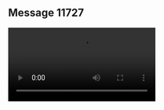 ## Message 11727



![Video](https://data.iron-swords.co.il/2024/September/23/https://data.iron-swords.co.il/2024/September/23/11727/11727_media.mp4)
